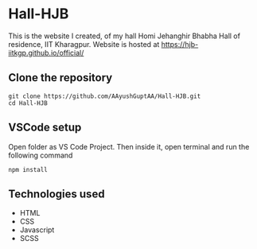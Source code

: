 # Hall-HJB
This is the website I created, of my hall Homi Jehanghir Bhabha Hall of residence, IIT Kharagpur. Website is hosted at https://hjb-iitkgp.github.io/official/ 
## Clone the repository
```
git clone https://github.com/AAyushGuptAA/Hall-HJB.git
cd Hall-HJB
```
## VSCode setup
Open folder as VS Code Project. Then inside it, open terminal and run the following command
```
npm install
```
## Technologies used
- HTML
- CSS
- Javascript
- SCSS
